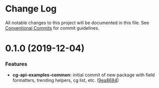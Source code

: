 # Change Log

All notable changes to this project will be documented in this file.
See [Conventional Commits](https://conventionalcommits.org) for commit guidelines.

# 0.1.0 (2019-12-04)


### Features

* **cg-api-examples-common:** initial commit of new package with field formatters, trending helpers, cg list, etc. ([9ea8684](https://github.com/activfinancial/cg-api-examples/commit/9ea8684567891fa3f7dc3b299e39f2193c1ca905))
